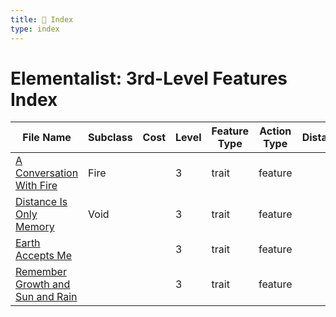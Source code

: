 ```yaml
---
title: 📑 Index
type: index
---
```


# Elementalist: 3rd-Level Features Index

| File Name                                                                         | Subclass | Cost | Level | Feature Type | Action Type | Distance | Target |
| --------------------------------------------------------------------------------- | -------- | ---- | ----- | ------------ | ----------- | -------- | ------ |
| [A Conversation With Fire](../A%20Conversation%20With%20Fire)                     | Fire     |      | 3     | trait        | feature     |          |        |
| [Distance Is Only Memory](../Distance%20Is%20Only%20Memory)                       | Void     |      | 3     | trait        | feature     |          |        |
| [Earth Accepts Me](../Earth%20Accepts%20Me)                                       |          |      | 3     | trait        | feature     |          |        |
| [Remember Growth and Sun and Rain](../Remember%20Growth%20and%20Sun%20and%20Rain) |          |      | 3     | trait        | feature     |          |        |
